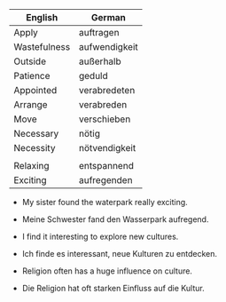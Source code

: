 | English        | German        |
| -------------- | ------------- |
| Apply          | auftragen     |
| Wastefulness   | aufwendigkeit |
| Outside        | außerhalb     |
| Patience       | geduld        |
| Appointed      | verabredeten  |
| Arrange        | verabreden    |
| Move           | verschieben   |
| Necessary      | nötig         |
| Necessity      | nötvendigkeit |
|                |               |
| Relaxing       | entspannend   |
| Exciting       | aufregenden   |



- My sister found the waterpark really exciting.
- Meine Schwester fand den Wasserpark aufregend.

- I find it interesting to explore new cultures.
- Ich finde es interessant, neue Kulturen zu entdecken.

- Religion often has a huge influence on culture.
- Die Religion hat oft starken Einfluss auf die Kultur.
